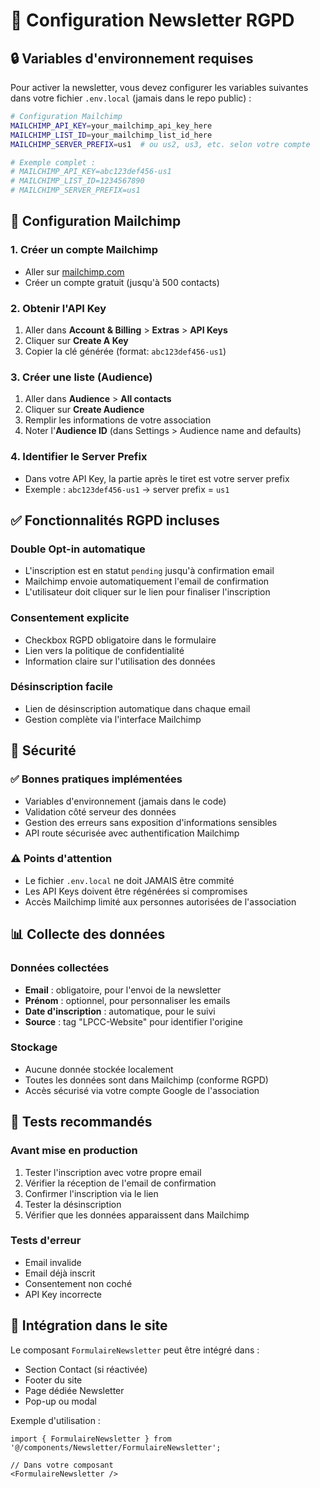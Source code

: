 # 📧 Configuration Newsletter RGPD

## 🔒 Variables d'environnement requises

Pour activer la newsletter, vous devez configurer les variables suivantes dans votre fichier `.env.local` (jamais dans le repo public) :

```bash
# Configuration Mailchimp
MAILCHIMP_API_KEY=your_mailchimp_api_key_here
MAILCHIMP_LIST_ID=your_mailchimp_list_id_here
MAILCHIMP_SERVER_PREFIX=us1  # ou us2, us3, etc. selon votre compte

# Exemple complet :
# MAILCHIMP_API_KEY=abc123def456-us1
# MAILCHIMP_LIST_ID=1234567890
# MAILCHIMP_SERVER_PREFIX=us1
```

## 🚀 Configuration Mailchimp

### 1. Créer un compte Mailchimp
- Aller sur [mailchimp.com](https://mailchimp.com)
- Créer un compte gratuit (jusqu'à 500 contacts)

### 2. Obtenir l'API Key
1. Aller dans **Account & Billing** > **Extras** > **API Keys**
2. Cliquer sur **Create A Key**
3. Copier la clé générée (format: `abc123def456-us1`)

### 3. Créer une liste (Audience)
1. Aller dans **Audience** > **All contacts**
2. Cliquer sur **Create Audience**
3. Remplir les informations de votre association
4. Noter l'**Audience ID** (dans Settings > Audience name and defaults)

### 4. Identifier le Server Prefix
- Dans votre API Key, la partie après le tiret est votre server prefix
- Exemple : `abc123def456-us1` → server prefix = `us1`

## ✅ Fonctionnalités RGPD incluses

### Double Opt-in automatique
- L'inscription est en statut `pending` jusqu'à confirmation email
- Mailchimp envoie automatiquement l'email de confirmation
- L'utilisateur doit cliquer sur le lien pour finaliser l'inscription

### Consentement explicite
- Checkbox RGPD obligatoire dans le formulaire
- Lien vers la politique de confidentialité
- Information claire sur l'utilisation des données

### Désinscription facile
- Lien de désinscription automatique dans chaque email
- Gestion complète via l'interface Mailchimp

## 🔐 Sécurité

### ✅ Bonnes pratiques implémentées
- Variables d'environnement (jamais dans le code)
- Validation côté serveur des données
- Gestion des erreurs sans exposition d'informations sensibles
- API route sécurisée avec authentification Mailchimp

### ⚠️ Points d'attention
- Le fichier `.env.local` ne doit JAMAIS être commité
- Les API Keys doivent être régénérées si compromises
- Accès Mailchimp limité aux personnes autorisées de l'association

## 📊 Collecte des données

### Données collectées
- **Email** : obligatoire, pour l'envoi de la newsletter
- **Prénom** : optionnel, pour personnaliser les emails
- **Date d'inscription** : automatique, pour le suivi
- **Source** : tag "LPCC-Website" pour identifier l'origine

### Stockage
- Aucune donnée stockée localement
- Toutes les données sont dans Mailchimp (conforme RGPD)
- Accès sécurisé via votre compte Google de l'association

## 🧪 Tests recommandés

### Avant mise en production
1. Tester l'inscription avec votre propre email
2. Vérifier la réception de l'email de confirmation
3. Confirmer l'inscription via le lien
4. Tester la désinscription
5. Vérifier que les données apparaissent dans Mailchimp

### Tests d'erreur
- Email invalide
- Email déjà inscrit
- Consentement non coché
- API Key incorrecte

## 📝 Intégration dans le site

Le composant `FormulaireNewsletter` peut être intégré dans :
- Section Contact (si réactivée)
- Footer du site
- Page dédiée Newsletter
- Pop-up ou modal

Exemple d'utilisation :
```tsx
import { FormulaireNewsletter } from '@/components/Newsletter/FormulaireNewsletter';

// Dans votre composant
<FormulaireNewsletter />
```
